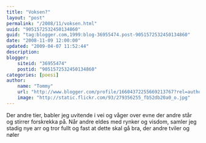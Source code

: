 ```yaml
---
title: "Voksen?"
layout: "post"
permalink: "/2008/11/voksen.html"
uuid: "9051572532450134860"
guid: "tag:blogger.com,1999:blog-36955474.post-9051572532450134860"
date: "2008-11-09 12:00:00"
updated: "2009-04-07 11:52:44"
description: 
blogger:
    siteid: "36955474"
    postid: "9051572532450134860"
categories: [poesi]
author: 
    name: "Tommy"
    url: "http://www.blogger.com/profile/16604372255669213767?rel=author"
    image: "http://static.flickr.com/93/279356255_fb52db20a0_o.jpg"
---
```


<div class="css-full-post-content js-full-post-content">
Der andre tier, babler jeg uvitende i vei
og våger over evne der andre står og stirrer forskrekka på.
Når andre eldes med rynker og visdom, samler jeg stadig nye arr
og tror fullt og fast at dette skal gå bra, der andre tviler og nøler
</div>